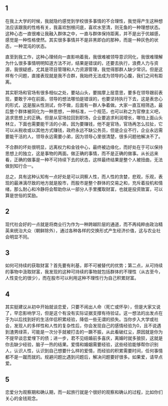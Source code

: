 ## 1

在我上大学的时候，我就隐约感觉到学校很多事情的不合理性，我觉得产生这种想法应该跟我的性格有关，我喜欢刨根问底，喜欢水至清，则无鱼的一种理想状态。这种心态一直很难让我融入群体之中，一直与群体保持距离，并不是出于优越感，感觉是一种性格使然。其实很多事情并不是非黑即白的那种，而是一种灰色的状态，一种混沌的状态。

直至到我工作，这种心理倾向一直影响着我，我很难被领导意识同化，我很难理解为什么很多事情明明知道方法不对，结果是错误的，还要去执行，浪费人力与资源，我很疑惑，尤其是项目管理和人力资源管理，我觉得那群人缺少常识。但是这样有个问题，直接表现就是我不合群，我始终无法成为领导的心腹，我们之间有距离。

其实职场和官场有很多相似之处，要站山头，要揣摩上层意思，要多在领导跟前表现，要敢于冲在前面，领导的想法哪怕是错误的，也要坚持执行下去，这是表忠心的形式，这是服从性测试，你不做，后面有一群人争着做。大家一直互相筛选，最后整个群体被同化为一种思想，一种标准，一个规范，也可以称之为官僚主义吧，追求思想上的正确。但是从官场拉回到职场，企业要追求利润增长，哪怕上面山头林立，下面也需要能干活的小弟，因为要赚钱，他不是官场，官场再怎么拉扯，它可以从税收或以其他方式赚钱，政府永远不缺公务员，但是企业不行，企业永远需要能干活的人，领导永远需要小弟，因为领导心里很清楚，很多问题他解决不了。

不合群的坏处很明显，远离权力和金钱中心，最终被边缘化，而好处在于可以保持思想上的独立，这是事物的两面。做正确的事情，而不是正确的做事。从长远来看，正确的做事是一种不可持续下去的状态，这样最终结果是整个人被扭曲，无法做到知行合一。

总之，具有这种认知有一点好处是可以洞察人性，而人性的贪婪，悲观，乐观，表现的最淋漓尽致的地方就是股市，而股市是整个群体的交易之和，充斥着投机和情绪，那么耐心和冷静将会帮助你从一部分人手里攫取财富，也就是投资致富，可以算是世俗的奖励。

## 2

现代社会好的一点就是将商业行为作为一种跨越阶层的通道，而不再纯粹由政治精英来统治大众（朝鲜除外），通过各种各样的交换形式产生经济价值，这与农业社会明显不同。

## 3

如何可持续的获取财富？首先要有利基，即不可被替代的优势；第二点，从可持续的事物中汲取财富，我发现的这种可持续的事物就包括群体的不理性（从古至今，人性变化的很少），而在股市可以利用这种不理性行为自己积累财富。

## 4

其实挺建议从初中开始就谈恋爱，只要不闹出人命（死亡或怀孕），但是大家又说了，早恋影响学习，但是这个有没有实际证据支撑有待验证。这一想法的出发点在于为以后找到好的生活伴侣积累经验，降低一些无谓的损失。当你步入大学或社会，发现人的多样性和人性的复杂性后，你会发现自己的感情经验为0，且不说遇到渣男绿茶，可能是一次分手就被打击的一蹶不振，从此看破红尘，原因就是你为不提早谈恋爱埋下的债；进一步，君不见结婚前多喜庆，离婚时就多狼狈，这就是你去缺少经验，脑子一热的结果。爱情和婚姻需要经验，这些经验能够帮你识别人，认识人性，认识到自己想要什么样的爱情，而经验的积累需要时间，任何事情都不是一蹴而就的。规避问题比遇到问题后，解决问题要好很多。如果爱，请早点爱。

## 5

恋爱分为观察期和确认期，而一起旅行就是个很好的观察和确认的过程，比如你们关心的金钱观念。